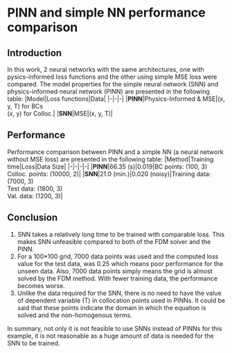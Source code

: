 # PINN and simple NN performance comparison
## Introduction
In this work, 2 neural networks with the same architectures, one with pysics-informed loss functions and the other using simple MSE loss were compared. The model properties for the simple neural network (SNN) and physics-informed neural network (PINN) are presented in the following table:
|Model|Loss functions|Data|
|-|-|-|
|**PINN**|Physics-Informed & MSE|(x, y, T) for BCs<br />(x, y) for Colloc.|
|**SNN**|MSE|(x, y, T)|
## Performance
Performance comparison between PINN and a simple NN (a neural network without MSE loss) are presented in the following table:
|Method|Training time|Loss|Data Size|
|-|-|-|-|
|**PINN**|66.35 (s)|0.019|BC points: (100, 3)<br />Colloc. points: (10000, 2)|
|**SNN**|21.0 (min.)|0.020 (noisy)|Training data: (7000, 3)<br />Test data: (1800, 3)<br />Val. data: (1200, 3)|

## Conclusion
1. SNN takes a relatively long time to be trained with comparable loss. This makes SNN unfeasible compared to both of the FDM solver and the PINN.
2. For a 100*100 grid, 7000 data points was used and the computed loss value for the test data, was 0.25 which means poor performance for the unseen data. Also, 7000 data points simply means the grid is almost solved by the FDM method. With fewer training data, the performance becomes worse.
3. Unlike the data required for the SNN, there is no need to have the value of dependent variable (T) in collocation points used in PINNs. It could be said that these points indicate the domain in which the equation is solved and the non-homogenous terms.

In summary, not only it is not feasible to use SNNs instead of PINNs for this example, it is not reasonable as a huge amount of data is needed for the SNN to be trained.